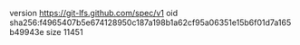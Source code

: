 version https://git-lfs.github.com/spec/v1
oid sha256:f4965407b5e674128950c187a198b1a62cf95a06351e15b6f01d7a165b49943e
size 11451
